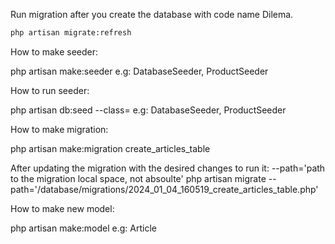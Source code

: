 Run migration after you create the database with code name Dilema.

```sh
php artisan migrate:refresh
```


How to make seeder: 

php artisan make:seeder <NameSeeder> e.g: DatabaseSeeder, ProductSeeder

How to run seeder:

php artisan db:seed --class=<NameSeeder> e.g: DatabaseSeeder, ProductSeeder

How to make migration:

php artisan make:migration create_articles_table 

After updating the migration with the desired changes to run it:
--path='path to the migration local space, not absoulte'
php artisan migrate --path='/database/migrations/2024_01_04_160519_create_articles_table.php'

How to make new model:

php artisan make:model <ModelName> e.g: Article